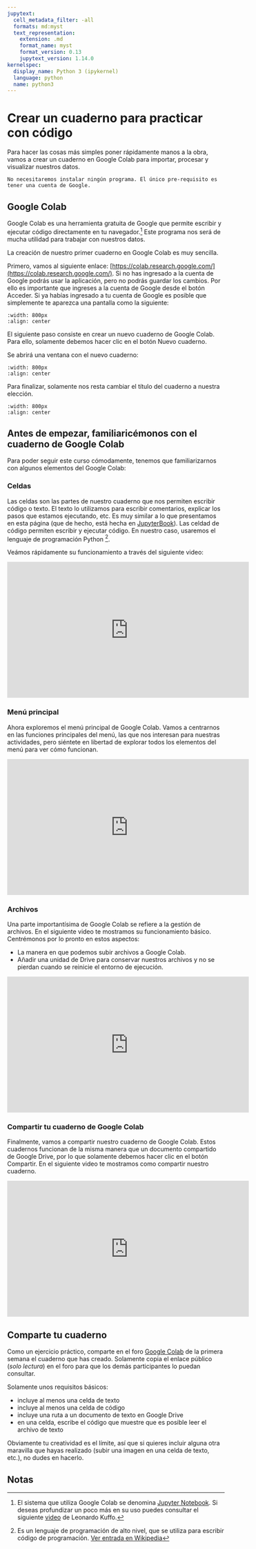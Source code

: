 ```yaml
---
jupytext:
  cell_metadata_filter: -all
  formats: md:myst
  text_representation:
    extension: .md
    format_name: myst
    format_version: 0.13
    jupytext_version: 1.14.0
kernelspec:
  display_name: Python 3 (ipykernel)
  language: python
  name: python3
---
```


# Crear un cuaderno para practicar con código

Para hacer las cosas más simples poner rápidamente manos a la obra, vamos a crear un cuaderno en Google Colab para importar, procesar y visualizar nuestros datos.

```{note}
No necesitaremos instalar ningún programa. El único pre-requisito es tener una cuenta de Google.
```

## Google Colab

Google Colab es una herramienta gratuita de Google que permite escribir y ejecutar código directamente en tu navegador.[^jupyter] Este programa nos será de mucha utilidad para trabajar con nuestros datos.

La creación de nuestro primer cuaderno en Google Colab es muy sencilla.

Primero, vamos al siguiente enlace: [https://colab.research.google.com/](https://colab.research.google.com/). Si no has ingresado a la cuenta de Google podrás usar la aplicación, pero no podrás guardar los cambios. Por ello es importante que ingreses a la cuenta de Google desde el botón Acceder. Si ya habías ingresado a tu cuenta de Google es posible que simplemente te aparezca una pantalla como la siguiente:

```{image} ../_static/imgs/crear-carpeta/colab_ini.png
:width: 800px
:align: center
```

El siguiente paso consiste en crear un nuevo cuaderno de Google Colab. Para ello, solamente debemos hacer clic en el botón Nuevo cuaderno.

Se abrirá una ventana con el nuevo cuaderno:

```{image} ../_static/imgs/crear-carpeta/nuevo_cuaderno.png
:width: 800px
:align: center
```

Para finalizar, solamente nos resta cambiar el título del cuaderno a nuestra elección.

```{image} ../_static/imgs/crear-carpeta/cambiar_nombre.gif
:width: 800px
:align: center
```

## Antes de empezar, familiaricémonos con el cuaderno de Google Colab

Para poder seguir este curso cómodamente, tenemos que familiarizarnos con algunos elementos del Google Colab:

### Celdas

Las celdas son las partes de nuestro cuaderno que nos permiten escribir código o texto. El texto lo utilizamos para escribir comentarios, explicar los pasos que estamos ejecutando, etc. Es muy similar a lo que presentamos en esta página (que de hecho, está hecha en [JupyterBook](https://jupyterbook.org/en/stable/intro.html)). Las celdad de código permiten escribir y ejecutar código. En nuestro caso, usaremos el lenguaje de programación Python [^Python].

Veámos rápidamente su funcionamiento a través del siguiente video:

<iframe width="560" height="315" src="https://www.youtube.com/embed/knmpMpFrw94" title="YouTube video player" frameborder="0" allow="accelerometer; autoplay; clipboard-write; encrypted-media; gyroscope; picture-in-picture" allowfullscreen></iframe>

### Menú principal

Ahora exploremos el menú principal de Google Colab. Vamos a centrarnos en las funciones principales del menú, las que nos interesan para nuestras actividades, pero siéntete en libertad de explorar todos los elementos del menú para ver cómo funcionan.

<iframe width="560" height="315" src="https://www.youtube.com/embed/6nTrSLLskAE" title="YouTube video player" frameborder="0" allow="accelerometer; autoplay; clipboard-write; encrypted-media; gyroscope; picture-in-picture" allowfullscreen></iframe>

### Archivos

Una parte importantísima de Google Colab se refiere a la gestión de archivos. En el siguiente video te mostramos su funcionamiento básico. Centrémonos por lo pronto en estos aspectos:

- La manera en que podemos subir archivos a Google Colab.
- Añadir una unidad de Drive para conservar nuestros archivos y no se pierdan cuando se reinicie el entorno de ejecución.

<iframe width="560" height="315" src="https://www.youtube.com/embed/B_XvWBC35XA" title="YouTube video player" frameborder="0" allow="accelerometer; autoplay; clipboard-write; encrypted-media; gyroscope; picture-in-picture" allowfullscreen></iframe>

### Compartir tu cuaderno de Google Colab

Finalmente, vamos a compartir nuestro cuaderno de Google Colab. Estos cuadernos funcionan de la misma manera que un documento compartido de Google Drive, por lo que solamente debemos hacer clic en el botón Compartir. En el siguiente video te mostramos como compartir nuestro cuaderno.

<iframe width="560" height="315" src="https://www.youtube.com/embed/mK6NjqGhFEE" title="YouTube video player" frameborder="0" allow="accelerometer; autoplay; clipboard-write; encrypted-media; gyroscope; picture-in-picture" allowfullscreen></iframe>

## Comparte tu cuaderno

Como un ejercicio práctico, comparte en el foro <a href="https://github.com/Taller-Abierto-de-Humanidades-Digitales/curso-datos/discussions/new?category=actividades&title=Actividad%20Google%20Colab&body=El%20contenido%20de%20tu%20%20actividad." target="_blank"> Google Colab</a> de la primera semana el cuaderno que has creado. Solamente copia el enlace público (*solo lectura*) en el foro para que los demás participantes lo puedan consultar.

Solamente unos requisitos básicos:

- incluye al menos una celda de texto
- incluye al menos una celda de código
- incluye una ruta a un documento de texto en Google Drive
- en una celda, escribe el código que muestre que es posible leer el archivo de texto

Obviamente tu creatividad es el límite, así que si quieres incluir alguna otra maravilla que hayas realizado (subir una imagen en una celda de texto, etc.), no dudes en hacerlo.

## Notas

[^jupyter]: El sistema que utiliza Google Colab se denomina [Jupyter Notebook](https://es.wikipedia.org/wiki/Proyecto_Jupyter#Jupyter_Notebook). Si deseas profundizar un poco más en su uso puedes consultar el siguiente [video](https://youtu.be/6Vr9ZUntCyE) de Leonardo Kuffo.

[^Python]: Es un lenguaje de programación de alto nivel, que se utiliza para escribir código de programación. [Ver entrada en Wikipedia](https://es.wikipedia.org/wiki/Python)
